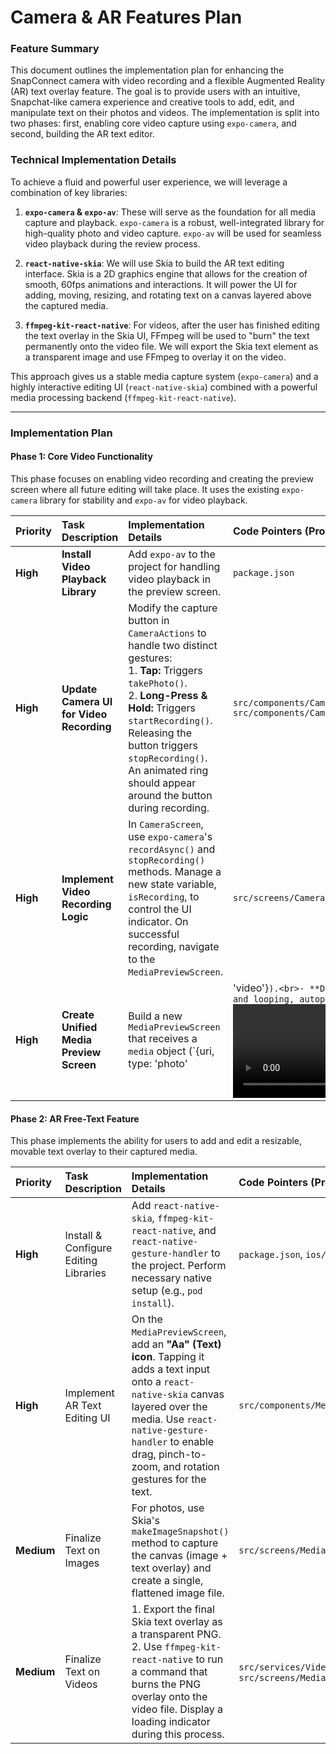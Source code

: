 # Camera & AR Features Plan

### Feature Summary

This document outlines the implementation plan for enhancing the SnapConnect camera with video recording and a flexible Augmented Reality (AR) text overlay feature. The goal is to provide users with an intuitive, Snapchat-like camera experience and creative tools to add, edit, and manipulate text on their photos and videos. The implementation is split into two phases: first, enabling core video capture using `expo-camera`, and second, building the AR text editor.

### Technical Implementation Details

To achieve a fluid and powerful user experience, we will leverage a combination of key libraries:

1.  **`expo-camera` & `expo-av`**: These will serve as the foundation for all media capture and playback. `expo-camera` is a robust, well-integrated library for high-quality photo and video capture. `expo-av` will be used for seamless video playback during the review process.

2.  **`react-native-skia`**: We will use Skia to build the AR text editing interface. Skia is a 2D graphics engine that allows for the creation of smooth, 60fps animations and interactions. It will power the UI for adding, moving, resizing, and rotating text on a canvas layered above the captured media.

3.  **`ffmpeg-kit-react-native`**: For videos, after the user has finished editing the text overlay in the Skia UI, FFmpeg will be used to "burn" the text permanently onto the video file. We will export the Skia text element as a transparent image and use FFmpeg to overlay it on the video.

This approach gives us a stable media capture system (`expo-camera`) and a highly interactive editing UI (`react-native-skia`) combined with a powerful media processing backend (`ffmpeg-kit-react-native`).

---

### Implementation Plan

#### Phase 1: Core Video Functionality

This phase focuses on enabling video recording and creating the preview screen where all future editing will take place. It uses the existing `expo-camera` library for stability and `expo-av` for video playback.

| Priority | Task Description | Implementation Details | Code Pointers (Proposed) | Dependencies | Status |
| :--- | :--- | :--- | :--- | :--- | :--- |
| **High** | **Install Video Playback Library** | Add `expo-av` to the project for handling video playback in the preview screen. | `package.json` | None | ☐ To Do |
| **High** | **Update Camera UI for Video Recording** | Modify the capture button in `CameraActions` to handle two distinct gestures: <br> 1. **Tap:** Triggers `takePhoto()`. <br> 2. **Long-Press & Hold:** Triggers `startRecording()`. Releasing the button triggers `stopRecording()`. <br> An animated ring should appear around the button during recording. | `src/components/CameraActions/index.tsx`<br>`src/components/CameraActions/styles.ts` | None | ☐ To Do |
| **High** | **Implement Video Recording Logic** | In `CameraScreen`, use `expo-camera`'s `recordAsync()` and `stopRecording()` methods. Manage a new state variable, `isRecording`, to control the UI indicator. On successful recording, navigate to the `MediaPreviewScreen`. | `src/screens/CameraScreen/index.tsx` | UI Update | ☐ To Do |
| **High** | **Create Unified Media Preview Screen** | Build a new `MediaPreviewScreen` that receives a `media` object (`{uri, type: 'photo' | 'video'}`).<br>- **Display**: Renders `<Image>` for photos and looping, autoplaying `<Video>` (`expo-av`) for videos.<br>- **Controls**: Include UI elements for:<br>  - **Discard:** A back/close button to navigate back to the `CameraScreen`.<br>  - **Save:** A button to save the media to the device's gallery.<br>  - **Next:** A button to proceed to the next step (sharing/editing).<br>  - **Mute/Unmute:** An icon on the video to toggle sound. | `src/screens/MediaPreviewScreen/index.tsx`<br>`src/navigation/UserStack.tsx` | Video Logic | ☐ To Do |

#### Phase 2: AR Free-Text Feature

This phase implements the ability for users to add and edit a resizable, movable text overlay to their captured media.

| Priority   | Task Description                      | Implementation Details                                                                                                                                                                                                                                 | Code Pointers (Proposed)                                                     | Dependencies       | Status  |
| :--------- | :------------------------------------ | :----------------------------------------------------------------------------------------------------------------------------------------------------------------------------------------------------------------------------------------------------- | :--------------------------------------------------------------------------- | :----------------- | :------ |
| **High**   | Install & Configure Editing Libraries | Add `react-native-skia`, `ffmpeg-kit-react-native`, and `react-native-gesture-handler` to the project. Perform necessary native setup (e.g., `pod install`).                                                                                           | `package.json`, `ios/Podfile`                                                | All Phase 1 Tasks  | ☐ To Do |
| **High**   | Implement AR Text Editing UI          | On the `MediaPreviewScreen`, add an **"Aa" (Text) icon**. Tapping it adds a text input onto a `react-native-skia` canvas layered over the media. Use `react-native-gesture-handler` to enable drag, pinch-to-zoom, and rotation gestures for the text. | `src/components/MediaPreview/ARTextEditor.tsx`                               | Install Libraries  | ☐ To Do |
| **Medium** | Finalize Text on Images               | For photos, use Skia's `makeImageSnapshot()` method to capture the canvas (image + text overlay) and create a single, flattened image file.                                                                                                            | `src/screens/MediaPreviewScreen/index.tsx`                                   | AR Text Editing UI | ☐ To Do |
| **Medium** | Finalize Text on Videos               | 1. Export the final Skia text overlay as a transparent PNG. 2. Use `ffmpeg-kit-react-native` to run a command that burns the PNG overlay onto the video file. Display a loading indicator during this process.                                         | `src/services/VideoProcessor.ts`, `src/screens/MediaPreviewScreen/index.tsx` | AR Text Editing UI | ☐ To Do |
